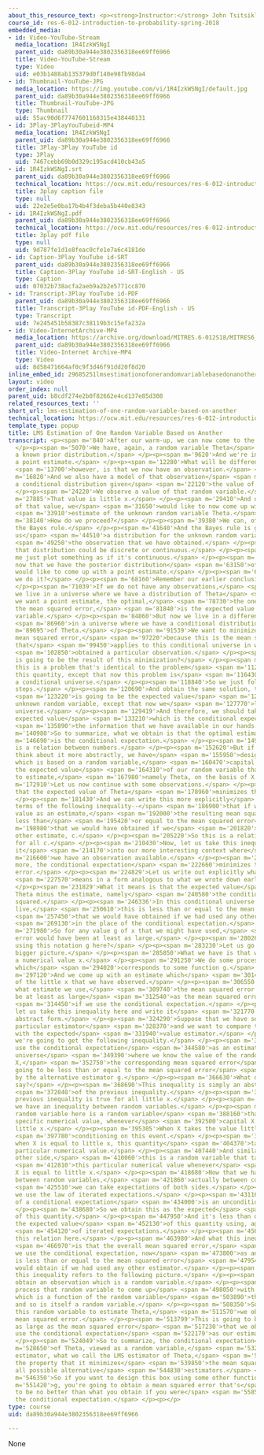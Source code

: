 ```yaml
---
about_this_resource_text: <p><strong>Instructor:</strong> John Tsitsiklis</p>
course_id: res-6-012-introduction-to-probability-spring-2018
embedded_media:
- id: Video-YouTube-Stream
  media_location: 1R4IzkWSNgI
  parent_uid: da89b30a944e3802356318ee69ff6966
  title: Video-YouTube-Stream
  type: Video
  uid: e03b1488ab135379d0f140e98fb98da4
- id: Thumbnail-YouTube-JPG
  media_location: https://img.youtube.com/vi/1R4IzkWSNgI/default.jpg
  parent_uid: da89b30a944e3802356318ee69ff6966
  title: Thumbnail-YouTube-JPG
  type: Thumbnail
  uid: 55ac90d6f7747601168315e438440131
- id: 3Play-3PlayYouTubeid-MP4
  media_location: 1R4IzkWSNgI
  parent_uid: da89b30a944e3802356318ee69ff6966
  title: 3Play-3Play YouTube id
  type: 3Play
  uid: 7467cebb69b0d329c195acd410cb43a5
- id: 1R4IzkWSNgI.srt
  parent_uid: da89b30a944e3802356318ee69ff6966
  technical_location: https://ocw.mit.edu/resources/res-6-012-introduction-to-probability-spring-2018/part-ii-inference-limit-theorems/lms-estimation-of-one-random-variable-based-on-another/1R4IzkWSNgI.srt
  title: 3play caption file
  type: null
  uid: 22e2e5e0ba17b4b4f3deba5b440e8343
- id: 1R4IzkWSNgI.pdf
  parent_uid: da89b30a944e3802356318ee69ff6966
  technical_location: https://ocw.mit.edu/resources/res-6-012-introduction-to-probability-spring-2018/part-ii-inference-limit-theorems/lms-estimation-of-one-random-variable-based-on-another/1R4IzkWSNgI.pdf
  title: 3play pdf file
  type: null
  uid: 9d787fe1d1e8feac0cfe1e7a6c4181de
- id: Caption-3Play YouTube id-SRT
  parent_uid: da89b30a944e3802356318ee69ff6966
  title: Caption-3Play YouTube id-SRT-English - US
  type: Caption
  uid: 07032b738acfa2aeb9a2b2e5771cc870
- id: Transcript-3Play YouTube id-PDF
  parent_uid: da89b30a944e3802356318ee69ff6966
  title: Transcript-3Play YouTube id-PDF-English - US
  type: Transcript
  uid: 7e245451b58387c38119b3c15efa232a
- id: Video-InternetArchive-MP4
  media_location: https://archive.org/download/MITRES.6-012S18/MITRES6_012S18_L16-03_300k.mp4
  parent_uid: da89b30a944e3802356318ee69ff6966
  title: Video-Internet Archive-MP4
  type: Video
  uid: 8d58471664af0c9f3d46f91dd20f8d20
inline_embed_id: 29685251lmsestimationofonerandomvariablebasedonanother4970343
layout: video
order_index: null
parent_uid: b8cdf274e2b0f82662e4cd137e85d308
related_resources_text: ''
short_url: lms-estimation-of-one-random-variable-based-on-another
technical_location: https://ocw.mit.edu/resources/res-6-012-introduction-to-probability-spring-2018/part-ii-inference-limit-theorems/lms-estimation-of-one-random-variable-based-on-another
template_type: popup
title: LMS Estimation of One Random Variable Based on Another
transcript: <p><span m='840'>After our warm-up, we can now come to the real problem.</span>
  </p><p><span m='5070'>We have, again, a random variable Theta</span> <span m='7320'>with
  a known prior distribution.</span> </p><p><span m='9620'>And we're interested in
  a point estimate.</span> </p><p><span m='12280'>What will be different this time,</span>
  <span m='13700'>however, is that we now have an observation.</span> </p><p><span
  m='16820'>And we also have a model of that observation</span> <span m='20290'>as
  a conditional distribution given</span> <span m='22120'>the value of the true parameter.</span>
  </p><p><span m='24220'>We observe a value of that random variable.</span> </p><p><span
  m='27885'>That value is little x.</span> </p><p><span m='29410'>And on the basis
  of that value, we</span> <span m='31650'>would like to now come up with a point</span>
  <span m='33910'>estimate of the unknown random variable Theta.</span> </p><p><span
  m='38140'>How do we proceed?</span> </p><p><span m='39380'>We can, of course, use
  the Bayes rule.</span> </p><p><span m='41640'>And the Bayes rule is going to give
  us</span> <span m='44510'>a distribution for the unknown random variable given</span>
  <span m='49250'>the observation that we have obtained.</span> </p><p><span m='52440'>And
  that distribution could be discrete or continuous.</span> </p><p><span m='55850'>Let
  me just plot something as if it's continuous.</span> </p><p><span m='61010'>And
  now that we have the posterior distribution</span> <span m='63150'>of Theta, we
  would like to come up with a point estimate.</span> </p><p><span m='66610'>How do
  we do it?</span> </p><p><span m='68160'>Remember our earlier conclusion.</span>
  </p><p><span m='71039'>If we do not have any observations,</span> <span m='73320'>if
  we live in a universe where we have a distribution of Theta</span> <span m='76190'>and
  we want a point estimate, the optimal,</span> <span m='78730'>the one that minimizes
  the mean squared error,</span> <span m='81840'>is the expected value of our random
  variable.</span> </p><p><span m='84860'>But now we live in a different universe,</span>
  <span m='86960'>in a universe where we have a conditional distribution</span> <span
  m='89695'>of Theta.</span> </p><p><span m='91539'>We want to minimize the conditional
  mean squared error,</span> <span m='97220'>because this is the mean squared error
  that</span> <span m='99450'>applies to this conditional universe in which we have</span>
  <span m='102850'>obtained a particular observation.</span> </p><p><span m='105690'>What
  is going to be the result of this minimization?</span> </p><p><span m='109570'>Well,
  this is a problem that's identical to the problem</span> <span m='112610'>of minimizing
  this quantity, except that now this problem is</span> <span m='116430'>posed in
  a conditional universe.</span> </p><p><span m='118840'>So we just follow the same
  steps.</span> </p><p><span m='120690'>And obtain the same solution, the solution</span>
  <span m='123220'>is going to be the expected value</span> <span m='125030'>of the
  unknown random variable, except that now we</span> <span m='127770'>live in a conditional
  universe.</span> </p><p><span m='129419'>And therefore, we should take the relevant
  expected value</span> <span m='133210'>which is the conditional expectation given</span>
  <span m='135890'>the information that we have available in our hands.</span> </p><p><span
  m='140980'>So to summarize, what we obtain is that the optimal estimate</span> <span
  m='146690'>is the conditional expectation.</span> </p><p><span m='149600'>And this
  is a relation between numbers.</span> </p><p><span m='152620'>But if we want to
  think about it more abstractly, we have</span> <span m='155950'>designed an estimator
  which is based on a random variable,</span> <span m='160470'>capital X, and calculate
  the expected value</span> <span m='164310'>of our random variable that we're trying
  to estimate,</span> <span m='167980'>namely Theta, on the basis of X.</span> </p><p><span
  m='172910'>Let us now continue with some observations.</span> </p><p><span m='176560'>Remember
  that the expected value of Theta</span> <span m='178960'>minimizes this quantity.</span>
  </p><p><span m='181430'>And we can write this more explicitly</span> <span m='183910'>in
  terms of the following inequality--</span> <span m='186900'>that if we use the expected
  value as an estimate,</span> <span m='192000'>the resulting mean squared error is
  less than</span> <span m='195420'>or equal to the mean squared error</span> <span
  m='198980'>that we would have obtained if we</span> <span m='201820'>had used any
  other estimate, c.</span> </p><p><span m='205220'>So this is a relation that's true
  for all c.</span> </p><p><span m='210430'>Now, let us take this inequality and translate
  it</span> <span m='214170'>into our more interesting context where</span> <span
  m='216600'>we have an observation available.</span> </p><p><span m='219870'>Once
  more, the conditional expectation</span> <span m='222660'>minimizes the mean squared
  error.</span> </p><p><span m='224829'>Let us write out explicitly what this</span>
  <span m='227570'>means in a form analogous to what we wrote down earlier.</span>
  </p><p><span m='231829'>What it means is that the expected value</span> <span m='234880'>of
  Theta minus the estimate, namely</span> <span m='240580'>the conditional expectation,
  squared.</span> </p><p><span m='246336'>In this conditional universe in which we
  live,</span> <span m='250610'>this is less than or equal to the mean squared error</span>
  <span m='257450'>that we would have obtained if we had used any other estimate</span>
  <span m='269130'>in the place of the conditional expectation.</span> </p><p><span
  m='271980'>So for any value g of x that we might have used,</span> <span m='276760'>the
  error would have been at least as large.</span> </p><p><span m='280260'>Why am I
  using this notation g here?</span> </p><p><span m='283230'>Let us go back to the
  bigger picture.</span> </p><p><span m='285850'>What we have is that we are obtaining
  a numerical value x.</span> </p><p><span m='291250'>We do some processing to it
  which</span> <span m='294020'>corresponds to some function g.</span> </p><p><span
  m='297120'>And we come up with an estimate which</span> <span m='301400'>is a function
  of the little x that we have observed.</span> </p><p><span m='306550'>So no matter
  what estimate we use,</span> <span m='309740'>the mean squared error is going to
  be at least as large</span> <span m='312540'>as the mean squared error that we obtain</span>
  <span m='314450'>if we use the conditional expectation.</span> </p><p><span m='317840'>Now,
  let us take this inequality here and write it</span> <span m='321770'>in a more
  abstract form.</span> </p><p><span m='324290'>Suppose that we have settled on some
  particular estimator</span> <span m='328370'>and we want to compare this estimator
  with the expected</span> <span m='331940'>value estimator.</span> </p><p><span m='334040'>Then
  we're going to get the following inequality.</span> </p><p><span m='340110'>If we
  use the conditional expectation</span> <span m='344580'>as an estimator in a conditional
  universe</span> <span m='349390'>where we know the value of the random variable
  X,</span> <span m='352750'>the corresponding mean squared error</span> <span m='354740'>is
  going to be less than or equal to the mean squared error</span> <span m='359710'>obtained
  by the alternative estimator g.</span> </p><p><span m='366630'>What does this inequality
  say?</span> </p><p><span m='368690'>This inequality is simply an abstract version</span>
  <span m='372040'>of the previous inequality.</span> </p><p><span m='373890'>The
  previous inequality is true for all little x.</span> </p><p><span m='380520'>Here
  we have an inequality between random variables.</span> </p><p><span m='383720'>This
  random variable here is a random variable</span> <span m='388160'>that takes this
  specific numerical value, whenever</span> <span m='392500'>capital X takes the value
  little x.</span> </p><p><span m='395305'>When X takes the value little x, we're</span>
  <span m='397780'>conditioning on this event.</span> </p><p><span m='399250'>And
  when X is equal to little x, this quantity</span> <span m='404370'>takes on this
  particular numerical value.</span> </p><p><span m='407440'>And similarly, on the
  other side,</span> <span m='410060'>this is a random variable that takes</span>
  <span m='412810'>this particular numerical value whenever</span> <span m='415159'>capital
  X is equal to little x.</span> </p><p><span m='418680'>Now that we have an inequality
  between random variables,</span> <span m='421860'>actually between conditional expectations,</span>
  <span m='425510'>we can take expectations of both sides.</span> </p><p><span m='428770'>And
  we use the law of iterated expectations.</span> </p><p><span m='431160'>The expectation
  of a conditional expectation</span> <span m='434000'>is an unconditional expectation.</span>
  </p><p><span m='438680'>So we obtain this as the expected</span> <span m='445090'>value
  of this quantity.</span> </p><p><span m='447950'>And it's less than or equal to
  the expected value</span> <span m='452130'>of this quantity using, again, the law</span>
  <span m='454120'>of iterated expectations.</span> </p><p><span m='456659'>We obtain
  this relation here.</span> </p><p><span m='463980'>And what this inequality is saying</span>
  <span m='466970'>is that the overall mean squared error,</span> <span m='470310'>if
  we use the conditional expectation, now</span> <span m='473800'>as an estimator,
  is less than or equal to the mean squared error</span> <span m='479540'>that we
  would obtain if we had used any other estimator.</span> </p><p><span m='486900'>So
  this inequality refers to the following picture.</span> </p><p><span m='491150'>We
  obtain an observation which is a random variable.</span> </p><p><span m='495000'>We
  process that random variable to come up</span> <span m='498050'>with an estimator
  which is a function of the random variable</span> <span m='503890'>that we observe
  and so is itself a random variable.</span> </p><p><span m='508350'>So when we use
  this random variable to estimate Theta,</span> <span m='511570'>we obtain a certain
  mean squared error.</span> </p><p><span m='513799'>This is going to be at least
  as large as the mean squared error</span> <span m='517230'>that we obtain if we
  use the conditional expectation</span> <span m='522179'>as our estimator.</span>
  </p><p><span m='524049'>So to summarize, the conditional expectation</span> <span
  m='528650'>of Theta, viewed as a random variable,</span> <span m='532190'>as an
  estimator, what we call the LMS estimator of Theta,</span> <span m='537690'>has
  the property that it minimizes</span> <span m='539850'>the mean squared error over
  all possible alternative</span> <span m='544830'>estimators.</span> </p><p><span
  m='546350'>So if you want to design this box using some other function</span> <span
  m='551420'>g, you're going to obtain a mean squared error that's</span> <span m='555000'>going
  to be no better than what you obtain if you were</span> <span m='558580'>to use
  the conditional expectation.</span> </p><p></p>
type: course
uid: da89b30a944e3802356318ee69ff6966

---
```

None